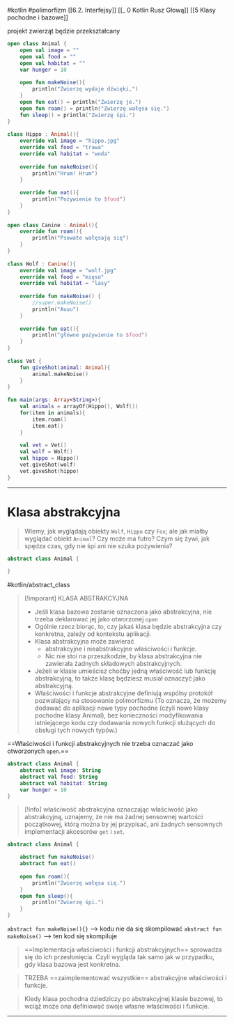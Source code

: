 #kotlin   #polimorfizm 
[[6.2. Interfejsy]]
[[_ 0 Kotlin Rusz Głową]]
[[5 Klasy pochodne i bazowe]]

projekt zwierząt będzie przekształcany
```kotlin
open class Animal {  
    open val image = ""  
    open val food = ""  
    open val habitat = ""  
    var hunger = 10  
  
    open fun makeNoise(){  
        println("Zwierzę wydaje dźwięki,")  
    }  
    open fun eat() = println("Zwierzę je.")  
    open fun roam() = println("Zwierzę wałęsa się.")  
    fun sleep() = println("Zwierzę śpi.")  
}  
  
class Hippo : Animal(){  
    override val image = "hippo.jpg"  
    override val food = "trawa"  
    override val habitat = "woda"  
  
    override fun makeNoise(){  
        println("Hrum! Hrum")  
    }  
  
    override fun eat(){  
        println("Pożywienie to $food")  
    }  
}  
  
open class Canine : Animal(){  
    override fun roam(){  
        println("Psowate wałęsają się")  
    }  
}  
  
class Wolf : Canine(){  
    override val image = "wolf.jpg"  
    override val food = "mięso"  
    override val habitat = "lasy"  
  
    override fun makeNoise() {  
        //super.makeNoise()  
        println("Auuu")  
    }  
  
    override fun eat(){  
        println("główne pożywienie to $food")  
    }  
}  
  
class Vet {  
    fun giveShot(animal: Animal){  
        animal.makeNoise()  
    }  
}  
  
fun main(args: Array<String>){  
    val animals = arrayOf(Hippo(), Wolf())  
    for(item in animals){  
        item.roam()  
        item.eat()  
    }  
  
    val vet = Vet()  
    val wolf = Wolf()  
    val hippo = Hippo()  
    vet.giveShot(wolf)  
    vet.giveShot(hippo)  
}
```

-----------
# Klasa abstrakcyjna

> Wiemy, jak wyglądają obiekty `Wolf`, `Hippo` czy `Fox`; ale jak miałby wyglądać obiekt `Animal`? Czy może ma futro? Czym się żywi, jak spędza czas, gdy nie śpi ani nie szuka pożywienia?

```kotlin
abstract class Animal {

}
```

#kotlin/abstract_class 
>[!imporant] KLASA ABSTRAKCYJNA
> - Jeśli klasa bazowa zostanie oznaczona jako abstrakcyjna, nie trzeba deklarować jej jako otworzonej `open`
> - Ogólnie rzecz biorąc, to, czy jakaś klasa będzie abstrakcyjna czy konkretna, zależy od kontekstu aplikacji.
> - Klasa abstrakcyjna może zawierać
> 	- abstrakcyjne i nieabstrakcyjne właściwości i funkcje.
> 	- Nic nie stoi na przeszkodzie, by klasa abstrakcyjna nie zawierała żadnych składowych abstrakcyjnych.
> - Jeżeli w klasie umieścisz choćby jedną właściwość lub funkcję abstrakcyjną, to także klasę będziesz musiał oznaczyć jako abstrakcyjną.
> - Właściwości i funkcje abstrakcyjne definiują wspólny protokół pozwalający na stosowanie polimorfizmu (To oznacza, że możemy dodawać do aplikacji nowe typy pochodne (czyli nowe klasy pochodne klasy Animal), bez konieczności modyfikowania istniejącego kodu czy dodawania nowych funkcji służących do obsługi tych nowych typów.)

==Właściwości i funkcji abstrakcyjnych nie trzeba oznaczać jako otworzonych `open`.==

```kotlin
abstract class Animal {
	abstract val image: String
	abstract val food: String
	abstract val habitat: String
	var hunger = 10
}
```
>[!info] właściwość abstrakcyjna
>oznaczając właściwość jako abstrakcyjną, uznajemy, że nie ma żadnej sensownej wartości początkowej, którą można by jej przypisać, ani żadnych sensownych implementacji akcesorów `get` i `set`.

```kotlin
abstract class Animal {

	abstract fun makeNoise()
	abstract fun eat()
	
	open fun roam(){
		println("Zwierzę wałęsa się.")
	}
	open fun sleep(){
		println("Zwierzę śpi.")
	}
}
```

`abstract fun makeNoise(){}` --> kodu  nie da się skompilować
`abstract fun makeNoise()` --> ten kod się skompiluje

> ==Implementacja właściwości i funkcji abstrakcyjnych== sprowadza się do ich przesłonięcia. Czyli wygląda tak samo jak w przypadku, gdy klasa bazowa jest konkretna.

> TRZEBA ==zaimplementować wszystkie== abstrakcyjne właściwości i funkcje.

> Kiedy klasa pochodna dziedziczy po abstrakcyjnej klasie bazowej, to wciąż może ona definiować swoje własne właściwości i funkcje.



---------








